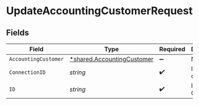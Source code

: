# UpdateAccountingCustomerRequest


## Fields

| Field                                                                          | Type                                                                           | Required                                                                       | Description                                                                    |
| ------------------------------------------------------------------------------ | ------------------------------------------------------------------------------ | ------------------------------------------------------------------------------ | ------------------------------------------------------------------------------ |
| `AccountingCustomer`                                                           | [*shared.AccountingCustomer](../../../pkg/models/shared/accountingcustomer.md) | :heavy_minus_sign:                                                             | N/A                                                                            |
| `ConnectionID`                                                                 | *string*                                                                       | :heavy_check_mark:                                                             | ID of the connection                                                           |
| `ID`                                                                           | *string*                                                                       | :heavy_check_mark:                                                             | ID of the Customer                                                             |